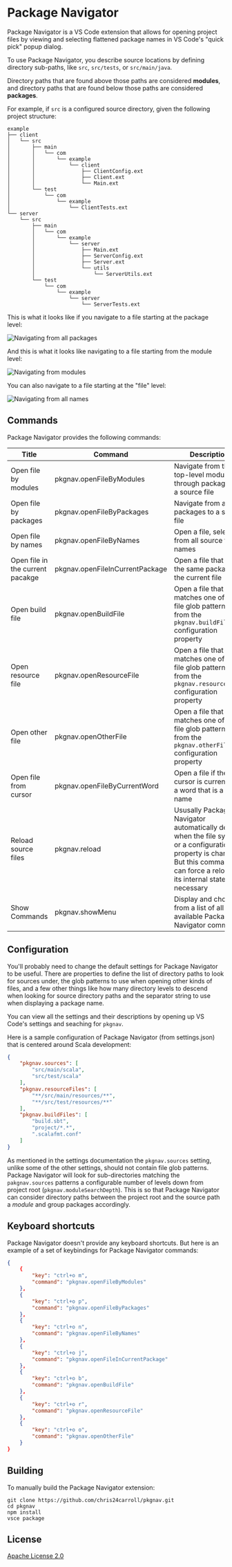 # Package Navigator

Package Navigator is a VS Code extension that allows for opening project files
by viewing and selecting flattened package names in VS Code's "quick pick" 
popup dialog.

To use Package Navigator, you describe source locations by defining directory sub-paths, like `src`, `src/tests`, or `src/main/java`.

Directory paths that are found above those paths are considered **modules**, and directory paths that are found below those paths are considered **packages**.

For example, if `src` is a configured source directory, given the following project structure:

```
example
├── client
│   └── src
│       ├── main
│       │   └── com
│       │       └── example
│       │           └── client
│       │               ├── ClientConfig.ext
│       │               ├── Client.ext
│       │               └── Main.ext
│       └── test
│           └── com
│               └── example
│                   └── ClientTests.ext
└── server
    └── src
        ├── main
        │   └── com
        │       └── example
        │           └── server
        │               ├── Main.ext
        │               ├── ServerConfig.ext
        │               ├── Server.ext
        │               └── utils
        │                   └── ServerUtils.ext
        └── test
            └── com
                └── example
                    └── server
                        └── ServerTests.ext
```

This is what it looks like if you navigate to a file starting at the package level:

![Navigating from all packages](https://raw.githubusercontent.com/chris24carroll/pkgnav/main/images/navigate_from_packages.gif)

And this is what it looks like navigating to a file starting from the module level:

![Navigating from modules](https://raw.githubusercontent.com/chris24carroll/pkgnav/main/images/navigate_from_modules.gif)

You can also navigate to a file starting at the "file" level:

![Navigating from all names](https://raw.githubusercontent.com/chris24carroll/pkgnav/main/images/navigate_from_names.gif)

## Commands

Package Navigator provides the following commands:

| Title | Command | Description |
| ----- | ------- | ----------- |
| Open file by modules | pkgnav.openFileByModules | Navigate from the top-level modules, through packages, to a source file |
| Open file by packages | pkgnav.openFileByPackages | Navigate from all packages to a source file |
| Open file by names | pkgnav.openFileByNames | Open a file, selecting from all source file names |
| Open file in the current pacakge | pkgnav.openFileInCurrentPackage | Open a file that is in the same package as the current file |
| Open build file | pkgnav.openBuildFile | Open a file that matches one of the file glob patterns from the `pkgnav.buildFiles` configuration property |
| Open resource file | pkgnav.openResourceFile | Open a file that matches one of the file glob patterns from the `pkgnav.resourceFiles` configuration property |
| Open other file | pkgnav.openOtherFile | Open a file that matches one of the file glob patterns from the `pkgnav.otherFiles` configuration property |
| Open file from cursor | pkgnav.openFileByCurrentWord | Open a file if the cursor is currently on a word that is a file name |
| Reload source files | pkgnav.reload | Ususally Package Navigator automatically detects when the file system or a configuration property is changed. But this command can force a reload of its internal state if necessary |
| Show Commands | pkgnav.showMenu | Display and choose from a list of all available Package Navigator commands |

## Configuration

You'll probably need to change the default settings for Package Navigator to be useful. There are properties to define the list of directory paths to look for sources under, the glob patterns to use when opening other kinds of files, and a few other things like how many directory levels to descend when looking for source directory paths and the separator string to use when displaying a package name.

You can view all the settings and their descriptions by opening up VS Code's settings and seaching for `pkgnav`.

Here is a sample configuration of Package Navigator (from settings.json) that is centered around Scala development:

```json
{
    "pkgnav.sources": [
        "src/main/scala",
        "src/test/scala"
    ],
    "pkgnav.resourceFiles": [
        "**/src/main/resources/**",
        "**/src/test/resources/**"
    ],
    "pkgnav.buildFiles": [
        "build.sbt",
        "project/*.*",
        ".scalafmt.conf"
    ]
}
```

As mentioned in the settings documentation the `pkgnav.sources` setting, unlike some of the other settings, should not contain file glob patterns. Package Navigator will look for sub-directories matching the `pakgnav.sources` patterns a configurable number of levels down from project root (`pkgnav.moduleSearchDepth`). This is so that Package Navigator can consider directory paths between the project root and the source path a _module_ and group packages accordingly.

## Keyboard shortcuts

Package Navigator doesn't provide any keyboard shortcuts. But here is an example of a set of keybindings for Package Navigator commands:

```json
{
    {
        "key": "ctrl+o m",
        "command": "pkgnav.openFileByModules"
    },
    {
        "key": "ctrl+o p",
        "command": "pkgnav.openFileByPackages"
    },
    {
        "key": "ctrl+o n",
        "command": "pkgnav.openFileByNames"
    },
    {
        "key": "ctrl+o j",
        "command": "pkgnav.openFileInCurrentPackage"
    },
    {
        "key": "ctrl+o b",
        "command": "pkgnav.openBuildFile"
    },
    {
        "key": "ctrl+o r",
        "command": "pkgnav.openResourceFile"
    },
    {
        "key": "ctrl+o o",
        "command": "pkgnav.openOtherFile"
    }
}
```

## Building

To manually build the Package Navigator extension:

```
git clone https://github.com/chris24carroll/pkgnav.git
cd pkgnav
npm install
vsce package
```

## License

[Apache License 2.0](LICENSE)
